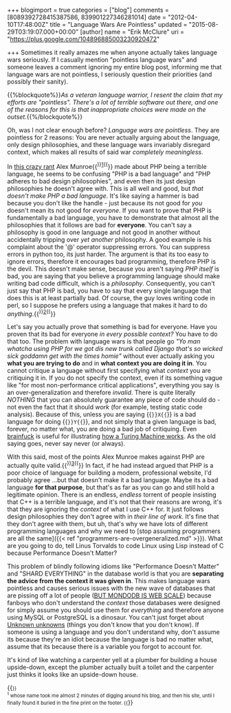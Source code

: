 +++
blogimport = true
categories = ["blog"]
comments = [8089392728415387586, 839901227346281014]
date = "2012-04-10T17:48:00Z"
title = "Language Wars Are Pointless"
updated = "2015-08-29T03:19:07.000+00:00"
[author]
name = "Erik McClure"
uri = "https://plus.google.com/104896885003230920472"

+++
Sometimes it really amazes me when anyone actually takes language wars seriously. If I casually mention "pointless language wars" and someone leaves a comment ignoring my entire blog post, informing me that language wars are not pointless, I seriously question their priorities (and possibly their sanity).

{{%blockquote%}}*As a veteran language warrior, I resent the claim that my efforts are "pointless". There's a lot of terrible software out there, and one of the reasons for this is that inappropriate choices were made on the outset.*{{%/blockquote%}}

Oh, was I not clear enough before? *Language wars are pointless*. They are pointless for 2 reasons: You are never actually arguing about the language, only design philosophies, and these language wars invariably disregard context, which makes all results of said war *completely meaningless*.

In [this crazy rant](http://me.veekun.com/blog/2012/04/09/php-a-fractal-of-bad-design/) Alex Munroe{{<sup>}}<a href="#f1">1</a>{{</sup>}} made about PHP being a terrible language, he seems to be confusing "PHP is a bad language" and "PHP adheres to bad design philosophies", and even then its just design philosophies he doesn't agree with. This is all well and good, but *that doesn't make PHP a bad language*. It's like saying a hammer is bad because you don't like the handle - just because its not good for *you* doesn't mean its not good for *everyone*. If you want to prove that PHP is fundamentally a bad language, you have to demonstrate that almost all the philosophies that it follows are bad for **everyone**. You can't say a philosophy is good in one language and not good in another without accidentally tripping over *yet another* philosophy. A good example is his complaint about the '@' operator suppressing errors. You can suppress errors in python too, its just harder. The argument is that its too easy to ignore errors, therefore it encourages bad programming, therefore PHP is the devil. This doesn't make sense, because you aren't saying *PHP itself* is bad, you are saying that you believe a programming language should make writing bad code difficult, which is a *philosophy*. Consequently, you can't just say that PHP is bad, you have to say that every single language that does this is at least partially bad. Of course, the guy loves writing code in perl, so I suppose he prefers using a language that makes it hard to do *anything*.{{<sup>}}<a href="#f2">2</a>{{</sup>}}

Let's say you actually prove that something is bad for everyone. Have you proven that its bad for everyone *in every possible context?* You have to do that too. The problem with language wars is that people go *"Yo man whatcha using PHP for we got dis new trunk called Django that's so wicked sick goddamn get with the times homie"* without ever actually asking you **what you are trying to do** and in **what context you are doing it in**. You cannot critique a language without first specifying what *context* you are critiquing it in. If you do not specify the context, even if its something vague like "for most non-performance critical applications", everything you say is an over-generalization and therefore *invalid*. There is quite literally *NOTHING* that you can absolutely guarantee any piece of code should do - not even the fact that it should *work* (for example, testing static code analysis). Because of this, unless you are saying {{<code>}}X{{</code>}} is a bad language for doing {{<code>}}Y{{</code>}}, and not simply that a given language is bad, forever, no matter what, you are doing a bad job of critiquing. Even [brainfuck](http://en.wikipedia.org/wiki/Brainfuck) is useful for illustrating [how a Turing Machine works](http://www.damow.net/2011/09/30/brainfuck-revisited-turing-machines/screen-shot-2011-10-01-at-00-41-45/). As the old saying goes, never say never (or always).

With this said, most of the points Alex Munroe makes against PHP are actually quite valid.{{<sup>}}<a href="#f3">3</a>{{</sup>}} In fact, if he had instead argued that PHP is a poor choice of language for building a modern, professional website, I'd probably agree ...but that doesn't make it a bad language. Maybe its a bad language **for that purpose**, but that's as far as you can go and still hold a legitimate opinion. There is an endless, *endless* torrent of people insisting that C++ is a terrible language, and it's not that their reasons are wrong, it's that they are ignoring the *context* of what I use C++ for. It just follows design philosophies they don't agree with in *their line of work*. It's fine that they don't agree with them, but uh, that's why we have lots of different programming languages and why we need to [stop assuming programmers are all the same]({{< ref "programmers-are-overgeneralized.md" >}}). What are you going to do, tell Linus Torvalds to code Linux using Lisp instead of C because Performance Doesn't Matter?

This problem of blindly following idioms like "Performance Doesn't Matter" and "SHARD EVERYTHING" in the database world is that you are **separating the advice from the context it was given in**. This makes language wars pointless and causes serious issues with the new wave of databases that are pissing off a lot of people ([BUT MONDODB IS WEB SCALE](http://www.xtranormal.com/watch/6995033/mongo-db-is-web-scale)) because fanboys who don't understand the *context* those databases were designed for simply assume you should use them for *everything* and therefore anyone using MySQL or PostgreSQL is a dinosaur. You can't just forget about [Unknown unknowns](http://en.wikipedia.org/wiki/There_are_known_knowns) (things you don't know that you don't know). If someone is using a language and you don't understand why, don't assume its because they're an idiot because the language is bad no matter what, assume that its because there is a variable you forgot to account for.

It's kind of like watching a carpenter yell at a plumber for building a house upside-down, except the plumber actually built a toilet and the carpenter just thinks it looks like an upside-down house.

{{<span style="font-size:80%">}}
<br/><sup><a name="f1">1</a></sup> whose name took me almost 2 minutes of digging around his blog, and then his site, until I finally found it buried in the fine print on the footer.
{{</span>}}
